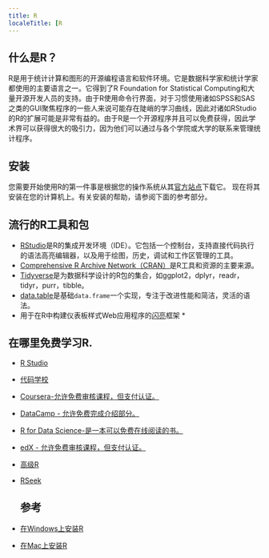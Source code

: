 ```yaml
---
title: R
localeTitle: [R
---
```

## 什么是R？

R是用于统计计算和图形的开源编程语言和软件环境。它是数据科学家和统计学家都使用的主要语言之一。它得到了R Foundation for Statistical Computing和大量开源开发人员的支持。由于R使用命令行界面，对于习惯使用诸如SPSS和SAS之类的GUI聚焦程序的一些人来说可能存在陡峭的学习曲线，因此对诸如RStudio的R的扩展可能是非常有益的。由于R是一个开源程序并且可以免费获得，因此学术界可以获得很大的吸引力，因为他们可以通过与各个学院或大学的联系来管理统计程序。

## 安装

您需要开始使用R的第一件事是根据您的操作系统从其[官方站点](https://www.r-project.org/)下载它。 现在将其安装在您的计算机上。有关安装的帮助，请参阅下面的参考部分。

## 流行的R工具和包

*   [RStudio](https://www.rstudio.com/products/rstudio/)是R的集成开发环境（IDE）。它包括一个控制台，支持直接代码执行的语法高亮编辑器，以及用于绘图，历史，调试和工作区管理的工具。
*   [Comprehensive R Archive Network（CRAN）](https://cran.r-project.org/)是R工具和资源的主要来源。
*   [Tidyverse](https://www.tidyverse.org/)是为数据科学设计的R包的集合，如ggplot2，dplyr，readr，tidyr，purr，tibble。
*   [data.table](https://github.com/Rdatatable/data.table/wiki)是基础`data.frame`一个实现，专注于改进性能和简洁，灵活的语法。
*   用于在R中构建仪表板样式Web应用程序的[闪亮](https://shiny.rstudio.com/)框架 \*

## 在哪里免费学习R.

*   [R Studio](https://www.rstudio.com/online-learning/)
    
*   [代码学校](http://tryr.codeschool.com/)
    
*   [Coursera-允许免费审核课程，但支付认证。](https://www.coursera.org/learn/r-programming)
    
*   [DataCamp - 允许免费完成介绍部分。](https://www.datacamp.com)
    
*   [R for Data Science-是一本可以免费在线阅读的书。](http://r4ds.had.co.nz/)
    
*   [edX - 允许免费审核课程，但支付认证。](https://www.edx.org/learn/r-programming)
    
*   [高级R](https://adv-r.hadley.nz/)
    
*   [RSeek](http://rseek.org/)
    
    ## 参考
    
*   [在Windows上安装R](http://youtu.be/Ohnk9hcxf9M)
    
*   [在Mac上安装R](https://youtu.be/uxuuWXU-7UQ)